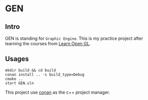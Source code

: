 # GEN

## Intro

GEN is standing for `Graphic Engine`. This is my practice project after learning the courses from [Learn Open GL](https://learnopengl.com/).


## Usages

```shell
mkdir build && cd build
conan install .. -s build_type=Debug
cmake ..
start GEN.sln
```

This project use [conan](https://docs.conan.io/en/latest/using_packages/workflows.html#multi-configuration) as the c++ project manager.